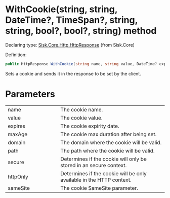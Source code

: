 <!--

Copyrights 2023 Sisk Framework - CypherPotato
Published under MIT license

!!! DO NOT EDIT THIS FILE !!!
This file was generated by a tool in the Sisk package. To edit the information in this documentation,
edit the XML documentation present in the Sisk source code.

-->


# WithCookie(string, string, DateTime?, TimeSpan?, string, string, bool?, bool?, string) method

Declaring type: [Sisk.Core.Http.HttpResponse](/spec/Sisk.Core.Http.HttpResponse.md) (from Sisk.Core)


Definition:

```cs
public HttpResponse WithCookie(string name, string value, DateTime? expires, TimeSpan? maxAge, string? domain, string? path, bool? secure, bool? httpOnly, string? sameSite)
```

Sets a cookie and sends it in the response to be set by the client.


# Parameters

<table>
    <tbody>
<tr>
    <td width="33%">name</td>
    <td>The cookie name.</td>
</tr>
<tr>
    <td width="33%">value</td>
    <td>The cookie value.</td>
</tr>
<tr>
    <td width="33%">expires</td>
    <td>The cookie expirity date.</td>
</tr>
<tr>
    <td width="33%">maxAge</td>
    <td>The cookie max duration after being set.</td>
</tr>
<tr>
    <td width="33%">domain</td>
    <td>The domain where the cookie will be valid.</td>
</tr>
<tr>
    <td width="33%">path</td>
    <td>The path where the cookie will be valid.</td>
</tr>
<tr>
    <td width="33%">secure</td>
    <td>Determines if the cookie will only be stored in an secure context.</td>
</tr>
<tr>
    <td width="33%">httpOnly</td>
    <td>Determines if the cookie will be only available in the HTTP context.</td>
</tr>
<tr>
    <td width="33%">sameSite</td>
    <td>The cookie SameSite parameter.</td>
</tr>
    </tbody>
</table>

